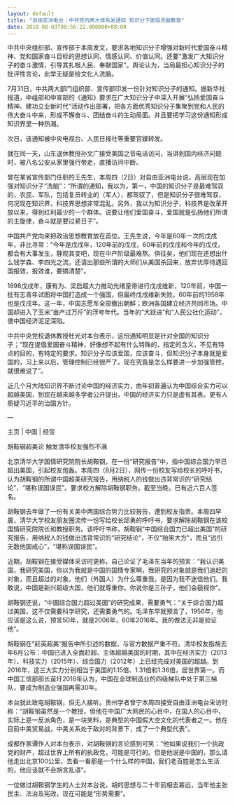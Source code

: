 ```yaml
---
layout: default
title: "自由亚洲电台：中共党内两大体系发通知 知识分子面临洗脑教育"
date: 2018-08-03T08:56:22.000000+08:00
---
```


中共中央组织部、宣传部于本周发文，要求各地知识分子增强对新时代爱国奋斗精神、党和国家奋斗目标的思想认同、情感认同、价值认同。还要“激发广大知识分子的奋斗激情，引导其扎根人民、奉献国家”。舆论认为，当局最担心知识分子的批评性言论，此举无疑是给文化人洗脑。

7月31日，中共两大部门组织部、宣传部印发一份针对知识分子的通知。据新华社报道，中组部和中宣部的《通知》要求在广大知识分子中深入开展“弘扬爱国奋斗精神、建功立业新时代”活动作出部署，把各方面优秀知识分子集聚到党和人民的伟大奋斗中来，形成不懈奋斗、团结奋斗的生动局面。并且要把学习这份通知形成知识界里一种热潮。

次日，该通知被中央电视台、人民日报社等重要官媒转发。

就在同一天，山东退休教授孙文广接受美国之音电话访问，当讲到国内经济问题时，被八名公安从家里强行带走，直播访问中断。

曾在某省宣传部门任职的王先生，本周四（2日）对自由亚洲电台说，高层现在加强对知识分子“洗脑”：“所谓的通知，我以为，第一，中国的知识分子是最难驾驭的，农民、军队，包括复员转业的（军人），都驾驭了，但是知识分子很难驾驭，何况现在知识界，科技界思想非常混乱。另外，我以为知识分子，科技界是改革开放以来，得到红利最少的一个群体。说要让他们爱国奋斗，爱国就是弘扬他们所谓的主旋律，奋斗就是要过紧日子”。

中国共产党向来把政治思想教育放在首位。王先生说，今年是60年一次的戊戌年，非比寻常：“今年是戊戌年，120年前的戊戌，60年前的戊戌和今年的戊戌，都会有大事发生，静观其变吧，现在中产阶级最难熬。俱往矣，他们现在还想出什么钱学森、李四光之流，还请出那些所谓的大师们从美国杀回来，放弃优厚待遇回国报效，报效谁，要搞清楚”。

1898戊戌年，康有为、梁启超大力推动光绪皇帝进行戊戌维新，120年前，中国一批有志青年试图将中国打造成一个强国，但最终戊戌维新失败。60年前的1958年也是戊戌年。这一年，中国志愿军全部撤出朝鲜；欧洲各国建立经济共同市场。中国却进入了玉米“亩产过万斤”的浮夸年代。当年的“大跃进”和“人民公社化运动”，使中国经济泥足深陷。

中共中央党校退休教授杜光对本台表示，这份通知明显是针对全国的知识分子；“现在提倡爱国奋斗精神，好像想不起有什么特殊的，指定的含义，不见有特点的目的，有特定的要求。知识分子应该爱国，应该奋斗，但知识分子本身就是爱国的，习上来以后，管理控制已经很严了。现在究竟是怎么样要进一步加强管控，就很难说了”。

近几个月大陆知识界不断讨论中国的经济实力，由年初普遍认为中国综合实力可以超越美国，到现在越来越多学者公开提出，中国的经济实力只是虚有其表。更有人质疑习近平的治国方针。

—

主页 | 中国 | 经贸

胡鞍钢超美论 触发清华校友强烈不满

北京清华大学国情研究院院长胡鞍钢，在一份“研究报告”中，指中国综合国力早已超出美国，引起校友炮轰。本周四（8月2日），网传一份校友写给校长的呼吁书，认为胡鞍钢的所谓中国超美研究报告，用纳税人的钱做出违背常识的“研究结论”，“堪称误国误民”。要求校方解除胡鞍钢职务。截至当晚，已有近六百人签名。

胡鞍钢去年做了一份有关美中两国综合势力比较报告，遭到校友指责。本周四早晨，清华大学校友朋友圈流传一份写给校长邱勇的呼吁书，要求解除胡鞍钢在该校国情研究院院长和教授职务。该呼吁书称，胡鞍钢“中国综合国力已超出美国”的研究报告，用纳税人的钱做出违背常识的“研究结论”，不仅“贻笑大方”，而且“远引无数他国戒心”，“堪称误国误民”。

近期，胡鞍钢在接受媒体采访时更称，自己论证了毛泽东当年的预言：“我认识美国，我研究美国，你以为我就是中国的国情专家啊，我研究的对象就是我们追赶的对象，而且超过的对象。他们（外国人）为什么尊重我，是因为我不迷信他们。我敢说，中国是新兴超级大国，他们就尊重你。你说你是三孙子，他们会藐视你”。

胡鞍钢还说，“中国综合国力超过美国”的研究成果，需要勇气：“关于综合国力超过美国，这不仅需要科学研究，还需要勇气的。毛泽东早就预言了，1956年，他应该是这么说，预言50年，就是2006年，60年2016年。我的做法无非是验证他”。

胡鞍钢在“赶英超美”报告中所引述的数据，与官方数据严重不符。清华校友指胡去年6月公布：中国已进入全面赶超、主体超越美国的时期，其中在经济实力（2013年）、科技实力（2015年）、综合国力（2012年）上已经完成对美国的超越。到2016年，这三大实力分别相当于美国的1.15倍、1.31倍和1.36倍，居世界第一。而中国工信部部长苗圩2016年认为，中国在全球制造业的四级梯队中处于第三梯队，要成为制造业强国再需30年。

本台就此致电胡鞍钢，但无人接听。贵州学者曾宁本周四接受自由亚洲电台采访时称：“胡鞍钢虽然是一个教授，但他在中国广大网民的心目中，在国人的心目中，实际上是一反派角色，是一块笑料，是典型的中国假大空文化的代表者之一。他在目前中美贸易战，中美关系处于敌对的背景下，成了一个典型代表”。

成都作家谭作人对本台表示，对胡鞍钢的言论感到可笑：“他如果说我们一个执政党的财产，超过世界上所有的执政党，可能是可行的。但是他说是中国的，那么请他走出北京100公里，去看一看那是一个什么样的中国，我们老百姓是怎么生活的，他应该就不会胡言乱语”。

一位做过胡鞍钢学生的人士对本台说，胡的思想与二十年前相去甚远，当年他主张民主、法治及宪政，现在可能是“形势需要”。

